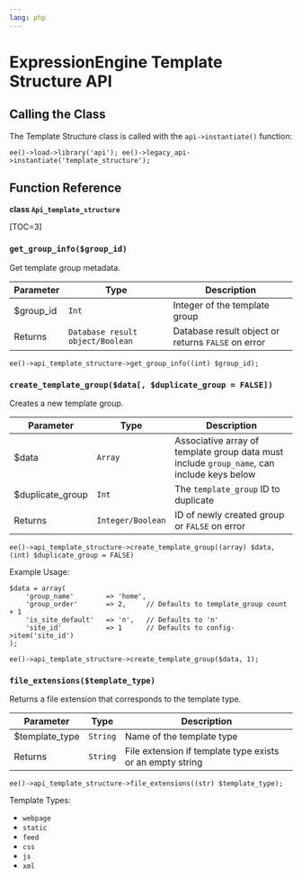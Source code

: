 ```yaml
---
lang: php
---
```


<!--
    This source file is part of the open source project
    ExpressionEngine User Guide (https://github.com/ExpressionEngine/ExpressionEngine-User-Guide)

    @link      https://expressionengine.com/
    @copyright Copyright (c) 2003-2020, Packet Tide, LLC (https://www.packettide.com)
    @license   https://expressionengine.com/license Licensed under Apache License, Version 2.0
-->

# ExpressionEngine Template Structure API

## Calling the Class

The Template Structure class is called with the `api->instantiate()` function:

    ee()->load->library('api'); ee()->legacy_api->instantiate('template_structure');

## Function Reference

**class `Api_template_structure`**

[TOC=3]

### `get_group_info($group_id)`

Get template group metadata.

| Parameter  | Type                             | Description                                        |
| ---------- | -------------------------------- | -------------------------------------------------- |
| \$group_id | `Int`                            | Integer of the template group                      |
| Returns    | `Database result object/Boolean` | Database result object or returns `FALSE` on error |

    ee()->api_template_structure->get_group_info((int) $group_id);

### `create_template_group($data[, $duplicate_group = FALSE])`

Creates a new template group.

| Parameter         | Type              | Description                                                                                |
| ----------------- | ----------------- | ------------------------------------------------------------------------------------------ |
| \$data            | `Array`           | Associative array of template group data must include `group_name`, can include keys below |
| \$duplicate_group | `Int`             | The `template_group` ID to duplicate                                                       |
| Returns           | `Integer/Boolean` | ID of newly created group or `FALSE` on error                                              |

    ee()->api_template_structure->create_template_group((array) $data, (int) $duplicate_group = FALSE)

Example Usage:

    $data = array(
        'group_name'        => 'home',
        'group_order'       => 2,     // Defaults to template_group count + 1
        'is_site_default'   => 'n',   // Defaults to 'n'
        'site_id'           => 1      // Defaults to config->item('site_id')
    );

    ee()->api_template_structure->create_template_group($data, 1);

### `file_extensions($template_type)`

Returns a file extension that corresponds to the template type.

| Parameter       | Type     | Description                                               |
| --------------- | -------- | --------------------------------------------------------- |
| \$template_type | `String` | Name of the template type                                 |
| Returns         | `String` | File extension if template type exists or an empty string |

    ee()->api_template_structure->file_extensions((str) $template_type);

Template Types:

- `webpage`
- `static`
- `feed`
- `css`
- `js`
- `xml`

